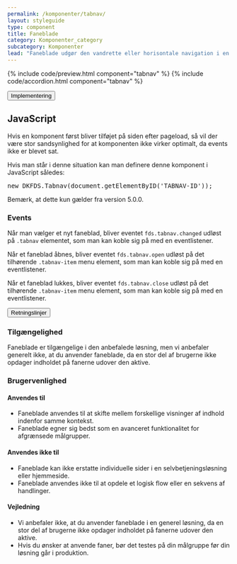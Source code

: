 ```yaml
---
permalink: /komponenter/tabnav/
layout: styleguide
type: component
title: Faneblade
category: Komponenter_category
subcategory: Komponenter
lead: "Faneblade udgør den vandrette eller horisontale navigation i en løsning. Brugeren kan aktivere det tilhørende indhold ved at klikke på fanebladet."
---
```

{% include code/preview.html component="tabnav" %}
{% include code/accordion.html component="tabnav" %}
<div class="accordion accordion-bordered">
  <button class="button-unstyled accordion-button"
      aria-expanded="false" aria-controls="code-tabnav-docs">
    Implementering
  </button>
  <div id="code-tabnav-docs" aria-hidden="true" class="accordion-content">
    <section>
        <h2 class="h4">JavaScript</h2>
        <p>Hvis en komponent først bliver tilføjet på siden efter pageload, så vil der være stor sandsynlighed for at komponenten ikke virker optimalt, da events ikke er blevet sat.</p>
        <p>Hvis man står i denne situation kan man definere denne komponent i JavaScript således:</p>
        <pre>new DKFDS.Tabnav(document.getElementByID('TABNAV-ID'));</pre>
        <p>Bemærk, at dette kun gælder fra version 5.0.0.</p>
        <h3 class="h5">Events</h3>
        <p>Når man vælger et nyt faneblad, bliver eventet <code>fds.tabnav.changed</code> udløst på <code>.tabnav</code> elementet, som man kan koble sig på med en eventlistener.</p>
        <p>Når et faneblad åbnes, bliver eventet <code>fds.tabnav.open</code> udløst på det tilhørende <code>.tabnav-item</code> menu element, som man kan koble sig på med en eventlistener.</p>
        <p>Når et faneblad lukkes, bliver eventet <code>fds.tabnav.close</code> udløst på det tilhørende <code>.tabnav-item</code> menu element, som man kan koble sig på med en eventlistener.</p>
    </section>
  </div>
</div>


<div class="accordion accordion-bordered">
  <button class="button-unstyled accordion-button"
      aria-expanded="true" aria-controls="faneblad-docs">
    Retningslinjer
  </button>
  <div id="faneblad-docs" aria-hidden="false" class="accordion-content">
  <section>
      <h3 class="h4">Tilgængelighed</h3>
      <p>Faneblade er tilgængelige i den anbefalede løsning, men vi anbefaler generelt ikke, at du anvender faneblade, da en stor del af brugerne ikke opdager indholdet på fanerne udover den aktive.</p>
  </section>
  <section>
      <h3 class="h4">Brugervenlighed</h3>
      <h4 class="h5">Anvendes til</h4>
      <ul>
          <li>Faneblade anvendes til at skifte mellem forskellige visninger af indhold indenfor samme kontekst. </li>
          <li>Faneblade egner sig bedst som en avanceret funktionalitet for afgrænsede målgrupper.</li>
      </ul>
      <h4 class="h5">Anvendes ikke til</h4>
      <ul>
          <li>Faneblade kan ikke erstatte individuelle sider i en selvbetjeningsløsning eller hjemmeside.</li>
          <li>Faneblade anvendes ikke til at opdele et logisk flow eller en sekvens af handlinger.</li>
      </ul>
      <h4 class="h5">Vejledning</h4>                
      <ul>
          <li>Vi anbefaler ikke, at du anvender faneblade i en generel løsning, da en stor del af brugerne ikke opdager indholdet på fanerne udover den aktive.</li>
          <li>Hvis du ønsker at anvende faner, bør det testes på din målgruppe før din løsning går i produktion.</li>
      </ul>
  </section>
  </div>
</div>
